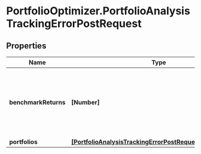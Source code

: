 # PortfolioOptimizer.PortfolioAnalysisTrackingErrorPostRequest

## Properties

Name | Type | Description | Notes
------------ | ------------- | ------------- | -------------
**benchmarkReturns** | **[Number]** | benchmarkReturns[t] is the return of the benchmark at the time t; the benchmarkReturns array must have the same length as all the portfolioReturns arrays | 
**portfolios** | [**[PortfolioAnalysisTrackingErrorPostRequestPortfoliosInner]**](PortfolioAnalysisTrackingErrorPostRequestPortfoliosInner.md) |  | 


